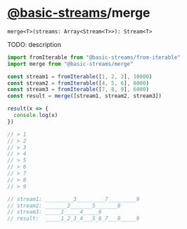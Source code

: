 # [@basic-streams](https://github.com/rpominov/basic-streams)/merge

<!-- doc -->

`merge<T>(streams: Array<Stream<T>>): Stream<T>`

TODO: description

```js
import fromIterable from "@basic-streams/from-iterable"
import merge from "@basic-streams/merge"

const stream1 = fromIterable([1, 2, 3], 10000)
const stream2 = fromIterable([4, 5, 6], 8000)
const stream3 = fromIterable([7, 8, 9], 6000)
const result = merge([stream1, stream2, stream3])

result(x => {
  console.log(x)
})

// > 1
// > 2
// > 3
// > 4
// > 5
// > 6
// > 7
// > 8
// > 9

// stream1: _________3_________7_________9
// stream2: _______2_______5_______8
// stream3: _____1_____4_____6
// result:  _____1_2_3_4___5_6_7___8_____9
```

<!-- docstop -->

